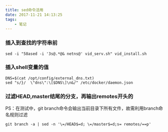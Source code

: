 ```yaml
---
title: sed命令活用
date: 2017-11-21 14:13:25
tags:
    - 笔记
---
```


### 插入到查找的字符串前
```
sed -i "58ased -i '3s@.*@& netns@' vid_serv.sh" vid_install.sh
```

### 插入shell变量的值
```
DNS=$(cat /opt/config/external_dns.txt)
sed "s/}/  \"dns\":\[$DNS\]\n&/" /etc/docker/daemon.json
```
<!-- more -->

### 过滤HEAD,master结尾的分支，再输出remotes开头的
PS：在测试中，git branch命令会输出当前目录下所有文件，故需利用branch命名规则过滤
```
git branch -a | sed -n '\=/HEAD$=d; \=/master$=d;s= remotes/==p'
```